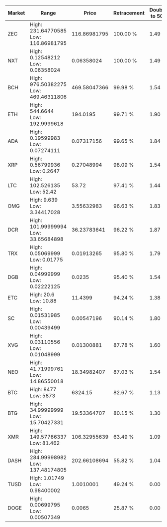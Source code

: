 | Market | Range | Price| Retracement | Doubles to 50% |
| --- | --- | --- | --- | --- |
| ZEC | High: 231.64770585<br />Low: 116.86981795 | 116.86981795 | 100.00 % | 1.49 |
| NXT | High: 0.12548212<br />Low: 0.06358024 | 0.06358024 | 100.00 % | 1.49 |
| BCH | High: 976.50382275<br />Low: 469.46311806 | 469.58047366 | 99.98 % | 1.54 |
| ETH | High: 544.6644<br />Low: 192.9999618 | 194.0195 | 99.71 % | 1.90 |
| ADA | High: 0.19599983<br />Low: 0.07274111 | 0.07317156 | 99.65 % | 1.84 |
| XRP | High: 0.56799936<br />Low: 0.2647 | 0.27048994 | 98.09 % | 1.54 |
| LTC | High: 102.526135<br />Low: 52.42 | 53.72 | 97.41 % | 1.44 |
| OMG | High: 9.639<br />Low: 3.34417028 | 3.55632983 | 96.63 % | 1.83 |
| DCR | High: 101.99999994<br />Low: 33.65684898 | 36.23783641 | 96.22 % | 1.87 |
| TRX | High: 0.05069999<br />Low: 0.01775 | 0.01913265 | 95.80 % | 1.79 |
| DGB | High: 0.04999999<br />Low: 0.02222125 | 0.0235 | 95.40 % | 1.54 |
| ETC | High: 20.6<br />Low: 10.88 | 11.4399 | 94.24 % | 1.38 |
| SC | High: 0.01531985<br />Low: 0.00439499 | 0.00547196 | 90.14 % | 1.80 |
| XVG | High: 0.03110556<br />Low: 0.01048999 | 0.01300881 | 87.78 % | 1.60 |
| NEO | High: 41.71999761<br />Low: 14.86550018 | 18.34982407 | 87.03 % | 1.54 |
| BTC | High: 8477<br />Low: 5873 | 6324.15 | 82.67 % | 1.13 |
| BTG | High: 34.99999999<br />Low: 15.70427331 | 19.53364707 | 80.15 % | 1.30 |
| XMR | High: 149.57766337<br />Low: 81.462 | 106.32955639 | 63.49 % | 1.09 |
| DASH | High: 284.99998982<br />Low: 137.48174805 | 202.66108694 | 55.82 % | 1.04 |
| TUSD | High: 1.01749<br />Low: 0.98400002 | 1.0010001 | 49.24 % | 0.00 |
| DOGE | High: 0.00699795<br />Low: 0.00507349 | 0.0065 | 25.87 % | 0.00 |
